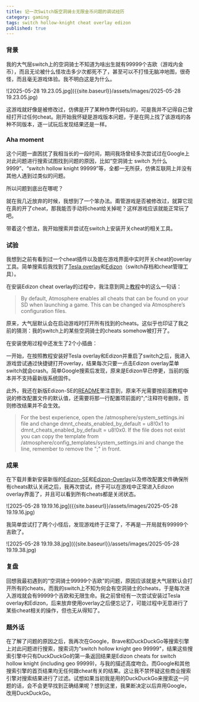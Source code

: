 ```yaml
---
title: 记一次Switch版空洞骑士无限金币问题的调试经历
category: gaming
tags: switch hollow-knight cheat overlay edizon
published: true
---
```


### 背景

我的大气层switch上的空洞骑士不知道为啥出生就有99999个吉欧（游戏内金币），而且无论被什么怪攻击多少次都死不了，甚至可以不打怪无脑冲地图，很奇怪，而且毫无游戏体验。我不明白这是为什么。

![2025-05-28 19.23.05.jpg]({{site.baseurl}}/assets/images/2025-05-28 19.23.05.jpg)

这游戏就好像是被修改过，仿佛是开了某种作弊代码似的，可是我并不记得自己曾经打开过任何cheat。刚开始我怀疑是游戏版本问题，于是在网上找了该游戏的各种不同版本，逐一试玩后发现结果还是一样。

### Aha moment

这个问题一直困扰了我相当长的一段时间，期间我场曾经多次尝试过在Google上对此问题进行搜索试图找到问题的原因，比如“空洞骑士 switch 为什么 9999”、“switch hollow knight 99999”等，全都一无所获，仿佛互联网上并没有其他人遇到过类似的问题。

所以问题到底出在哪呢？

就在我几近放弃的时候，我想到了一个笨办法。甭管游戏是否被修改过，就算它现在真的开了cheat，那我能否手动将cheat给关掉呢？这样游戏应该就能正常玩了吧。

带着这个想法，我开始搜索并尝试在switch上安装开关cheat的相关工具。

### 试验

我想到之前有看到过一个cheat插件以及能在游戏界面中实时开关cheat的overlay工具。简单搜索后我找到了[Tesla overlay](https://gbatemp.net/threads/tesla-the-nintendo-switch-overlay-menu.557362/)和[Edizon](https://github.com/WerWolv/EdiZon)（switch存档和cheat管理工具）。

在安装Edizon cheat overlay的过程中，我注意到网上[教程](https://www.cfwaifu.com/edizon-cheats/)中的这么一句话：

> By default, Atmosphere enables all cheats that can be found on your SD when launching a game. This can be changed via Atmosphere’s configuration files.

原来，大气层默认会在启动游戏时打开所有找到的cheats。这似乎也印证了我之前的猜测：我的switch上的某些空洞骑士的cheats somehow被打开了。

在安装使用过程中还发生了2个小插曲：

一开始，在按照教程安装好Tesla overlay和Edizon并重启了switch之后，我进入游戏尝试通过快捷键打开overlay，结果每次只要一点击Edizon overlay菜单switch就会crash。简单Google搜索后发现，原来是Edizon早已停更，当前的版本并不支持最新版系统固件。

此外，我还在新版Edizon-SE的[README](https://github.com/tomvita/EdiZon-SE?tab=readme-ov-file#how-to-install)里注意到，原来不光需要按前面教程中说的修改配置文件的默认值，还需要将那一行配置项前面的";"注释符号删除，否则修改结果并不会生效。

> For the best experience, open the /atmosphere/system_settings.ini file and change dmnt_cheats_enabled_by_default = u8!0x1 to dmnt_cheats_enabled_by_default = u8!0x0. If the file does not exist you can copy the template from /atmosphere/config_templates/system_settings.ini and change the line, remember to remove the ";" in front.

### 成果

在下载并重新安装新版的[Edizon-SE](https://github.com/tomvita/EdiZon-SE)和[Edizon-Overlay](https://github.com/proferabg/EdiZon-Overlay)以及修改配置文件确保所有cheats默认关闭之后，我再次尝试，终于可以在游戏中正常进入Edizon overlay界面了，并且可以看到所有cheats都是关闭状态。

![2025-05-28 19.19.16.jpg]({{site.baseurl}}/assets/images/2025-05-28 19.19.16.jpg)

我简单尝试打了两个小怪后，发现游戏终于正常了，不再是一开局就有99999个吉欧了。

![2025-05-28 19.19.38.jpg]({{site.baseurl}}/assets/images/2025-05-28 19.19.38.jpg)

### 复盘

回想我最初遇到的“空洞骑士99999个吉欧”的问题，原因应该就是大气层默认会打开所有的cheats，而我的switch上不知为何会有空洞骑士的cheats，于是每次进入游戏就会有99999个吉欧和无限生命。我之前曾经有一次尝试安装过Tesla overlay和Edizon，后来放弃使用overlay之后便忘记了，可能过程中无意进行了某些cheat相关的操作，但也无从得知了。

### 题外话

在了解了问题的原因之后，我再次在Google，Brave和DuckDuckGo等搜索引擎上对此问题进行搜索，搜索词为“switch hollow knight geo 99999"，结果这些搜索引擎中只有DuckDuckGo的第一条返回结果是Edizon cheats for switch hollow knight (including geo 99999)，与我的描述高度吻合。而Google和其他搜索引擎的首页结果均无任何跟cheat有关的结果。这让我不禁怀疑这些商业搜索引擎对搜索结果进行了过滤。试想如果当初我是用的DuckDuckGo来搜索这一问题的话，会不会更早找到正确结果呢？想到这里，我果断决定以后弃用Google，改用DuckDuckGo。
